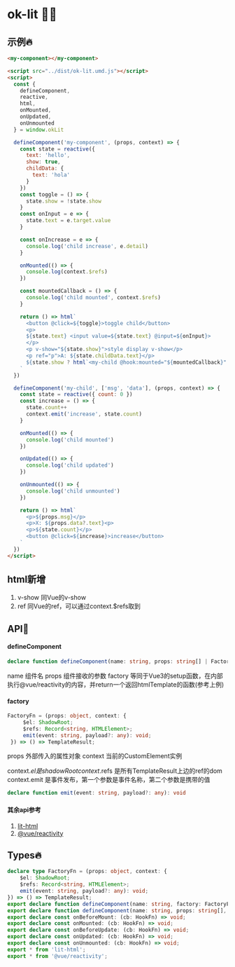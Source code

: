 # ok-lit 🖖🔥



## 示例🔥

```html
<my-component></my-component>

<script src="../dist/ok-lit.umd.js"></script>
<script>
  const {
    defineComponent,
    reactive,
    html,
    onMounted,
    onUpdated,
    onUnmounted
  } = window.okLit

  defineComponent('my-component', (props, context) => {
    const state = reactive({
      text: 'hello',
      show: true,
      childData: {
        text: 'hola'
      }
    })
    const toggle = () => {
      state.show = !state.show
    }
    const onInput = e => {
      state.text = e.target.value
    }

    const onIncrease = e => {
      console.log('child increase', e.detail)
    }

    onMounted(() => {
      console.log(context.$refs)
    })

    const mountedCallback = () => {
      console.log('child mounted', context.$refs)
    }

    return () => html`
      <button @click=${toggle}>toggle child</button>
      <p>
      ${state.text} <input value=${state.text} @input=${onInput}>
      </p>
      <p v-show="${state.show}">style display v-show</p>
      <p ref="p">A: ${state.childData.text}</p>
      ${state.show ? html`<my-child @hook:mounted="${mountedCallback}" ref="myChild" msg=${state.text} .data=${state.childData} @increase="${onIncrease}"></my-child>` : ``}
    `
  })

  defineComponent('my-child', ['msg', 'data'], (props, context) => {
    const state = reactive({ count: 0 })
    const increase = () => {
      state.count++
      context.emit('increase', state.count)
    }

    onMounted(() => {
      console.log('child mounted')
    })

    onUpdated(() => {
      console.log('child updated')
    })

    onUnmounted(() => {
      console.log('child unmounted')
    })

    return () => html`
      <p>${props.msg}</p>
      <p>X: ${props.data?.text}<p>
      <p>${state.count}</p>
      <button @click=${increase}>increase</button>
    `
  })
</script>

```

## html新增
1. v-show 同Vue的v-show
2. ref    同Vue的ref，可以通过context.$refs取到

## API🖖
#### defineComponent
```typescript
declare function defineComponent(name: string, props: string[] | FactoryFn, factory?: FactoryFn)
```

name 组件名
props 组件接收的参数
factory 等同于Vue3的setup函数，在内部执行@vue/reactivity的内容，并return一个返回htmlTemplate的函数(参考上例)

#### factory
```typescript
FactoryFn = (props: object, context: {
     $el: ShadowRoot;
     $refs: Record<string, HTMLElement>;
     emit(event: string, payload?: any): void;
 }) => () => TemplateResult;
```
props 外部传入的属性对象
context 当前的CustomElement实例

context.$el 是shadowRoot
context.$refs 是所有TemplateResult上边的ref的dom
context.emit 是事件发布，第一个参数是事件名称，第二个参数是携带的值
```typescript
declare function emit(event: string, payload?: any): void
```


#### 其余api参考
1. [lit-html](https://lit-html.polymer-project.org/guide)
2. [@vue/reactivity](https://github.com/vuejs/vue-next/blob/master/packages/reactivity/src/index.ts)



## Types🔥
```typescript
declare type FactoryFn = (props: object, context: {
    $el: ShadowRoot;
    $refs: Record<string, HTMLElement>;
    emit(event: string, payload?: any): void;
}) => () => TemplateResult;
export declare function defineComponent(name: string, factory: FactoryFn): void;
export declare function defineComponent(name: string, props: string[], factory: FactoryFn): void;
export declare const onBeforeMount: (cb: HookFn) => void;
export declare const onMounted: (cb: HookFn) => void;
export declare const onBeforeUpdate: (cb: HookFn) => void;
export declare const onUpdated: (cb: HookFn) => void;
export declare const onUnmounted: (cb: HookFn) => void;
export * from 'lit-html';
export * from '@vue/reactivity';
```
